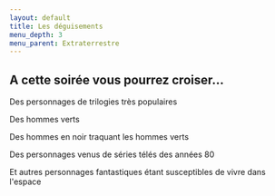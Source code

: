 ```yaml
---
layout: default
title: Les déguisements
menu_depth: 3
menu_parent: Extraterrestre
---
```


## A cette soirée vous pourrez croiser...

Des personnages de trilogies très populaires

Des hommes verts

Des hommes en noir traquant les hommes verts

Des personnages venus de séries télés des années 80

Et autres personnages fantastiques étant susceptibles de vivre dans l'espace